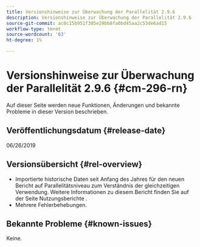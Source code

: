 ```yaml
---
title: Versionshinweise zur Überwachung der Parallelität 2.9.6
description: Versionshinweise zur Überwachung der Parallelität 2.9.6
source-git-commit: ac0c15b951f305e29bb8fa0bd45aa2c53de6ad15
workflow-type: tm+mt
source-wordcount: '63'
ht-degree: 1%

---
```



# Versionshinweise zur Überwachung der Parallelität 2.9.6 {#cm-296-rn}

Auf dieser Seite werden neue Funktionen, Änderungen und bekannte Probleme in dieser Version beschrieben.

## Veröffentlichungsdatum {#release-date}

06/26/2019


## Versionsübersicht {#rel-overview}

* Importierte historische Daten seit Anfang des Jahres für den neuen Bericht auf Parallelitätsniveau zum Verständnis der gleichzeitigen Verwendung. Weitere Informationen zu diesem Bericht finden Sie auf der Seite Nutzungsberichte .
* Mehrere Fehlerbehebungen.


## Bekannte Probleme {#known-issues}

Keine.
